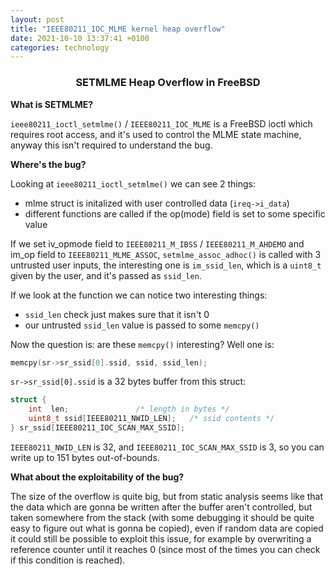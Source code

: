 ```yaml
---
layout: post
title: "IEEE80211_IOC_MLME kernel heap overflow"
date: 2021-10-10 13:37:41 +0100
categories: technology
---
```

<center><h3><strong>SETMLME Heap Overflow in FreeBSD</strong></h3></center>

**What is SETMLME?**

`ieee80211_ioctl_setmlme()` / `IEEE80211_IOC_MLME` is a FreeBSD ioctl which requires root access, and it's used to control the MLME state machine, anyway this isn't required to understand the bug.

**Where's the bug?**

Looking at `ieee80211_ioctl_setmlme()` we can see 2 things:

- mlme struct is initalized with user controlled data (`ireq->i_data`)
- different functions are called if the op(mode) field is set to some specific value

If we set iv_opmode field to `IEEE80211_M_IBSS` / `IEEE80211_M_AHDEMO` and im_op field to `IEEE80211_MLME_ASSOC`, `setmlme_assoc_adhoc()` is called with 3 untrusted user inputs, the interesting one is `im_ssid_len`, which is a `uint8_t` given by the user, and it's passed as `ssid_len`.

If we look at the function we can notice two interesting things:

- `ssid_len` check just makes sure that it isn't 0
- our untrusted `ssid_len` value is passed to some `memcpy()`

Now the question is: are these `memcpy()` interesting? Well one is:

```c
memcpy(sr->sr_ssid[0].ssid, ssid, ssid_len);
```

`sr->sr_ssid[0].ssid` is a 32 bytes buffer from this struct:

```c
struct {
	int	 len;				/* length in bytes */
	uint8_t ssid[IEEE80211_NWID_LEN];	/* ssid contents */
} sr_ssid[IEEE80211_IOC_SCAN_MAX_SSID];
```

`IEEE80211_NWID_LEN` is 32, and `IEEE80211_IOC_SCAN_MAX_SSID` is 3, so you can write up to 151 bytes out-of-bounds.

**What about the exploitability of the bug?**

The size of the overflow is quite big, but from static analysis seems like that the data which are gonna be written after the buffer aren't controlled, but taken somewhere from the stack (with some debugging it should be quite easy to figure out what is gonna be copied), even if random data are copied it could still be possible to exploit this issue, for example by overwriting a reference counter until it reaches 0 (since most of the times you can check if this condition is reached).